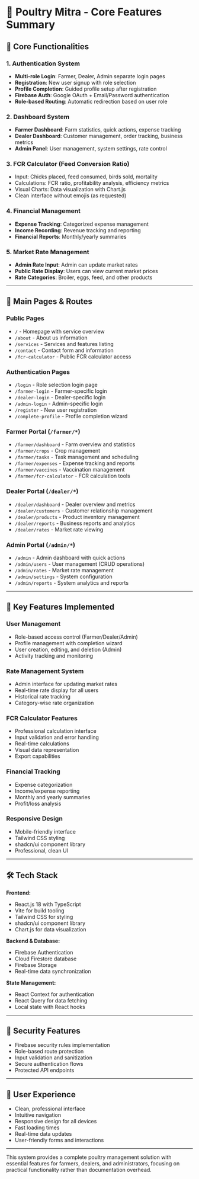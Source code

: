 # 🐔 Poultry Mitra - Core Features Summary

## 🎯 Core Functionalities

### 1. **Authentication System**
- **Multi-role Login**: Farmer, Dealer, Admin separate login pages
- **Registration**: New user signup with role selection
- **Profile Completion**: Guided profile setup after registration
- **Firebase Auth**: Google OAuth + Email/Password authentication
- **Role-based Routing**: Automatic redirection based on user role

### 2. **Dashboard System**
- **Farmer Dashboard**: Farm statistics, quick actions, expense tracking
- **Dealer Dashboard**: Customer management, order tracking, business metrics
- **Admin Panel**: User management, system settings, rate control

### 3. **FCR Calculator** (Feed Conversion Ratio)
- Input: Chicks placed, feed consumed, birds sold, mortality
- Calculations: FCR ratio, profitability analysis, efficiency metrics
- Visual Charts: Data visualization with Chart.js
- Clean interface without emojis (as requested)

### 4. **Financial Management**
- **Expense Tracking**: Categorized expense management
- **Income Recording**: Revenue tracking and reporting
- **Financial Reports**: Monthly/yearly summaries

### 5. **Market Rate Management**
- **Admin Rate Input**: Admin can update market rates
- **Public Rate Display**: Users can view current market prices
- **Rate Categories**: Broiler, eggs, feed, and other products

---

## 📄 Main Pages & Routes

### **Public Pages**
- `/` - Homepage with service overview
- `/about` - About us information
- `/services` - Services and features listing
- `/contact` - Contact form and information
- `/fcr-calculator` - Public FCR calculator access

### **Authentication Pages**
- `/login` - Role selection login page
- `/farmer-login` - Farmer-specific login
- `/dealer-login` - Dealer-specific login  
- `/admin-login` - Admin-specific login
- `/register` - New user registration
- `/complete-profile` - Profile completion wizard

### **Farmer Portal** (`/farmer/*`)
- `/farmer/dashboard` - Farm overview and statistics
- `/farmer/crops` - Crop management
- `/farmer/tasks` - Task management and scheduling
- `/farmer/expenses` - Expense tracking and reports
- `/farmer/vaccines` - Vaccination management
- `/farmer/fcr-calculator` - FCR calculation tools

### **Dealer Portal** (`/dealer/*`)
- `/dealer/dashboard` - Dealer overview and metrics
- `/dealer/customers` - Customer relationship management
- `/dealer/products` - Product inventory management
- `/dealer/reports` - Business reports and analytics
- `/dealer/rates` - Market rate viewing

### **Admin Portal** (`/admin/*`)
- `/admin` - Admin dashboard with quick actions
- `/admin/users` - User management (CRUD operations)
- `/admin/rates` - Market rate management
- `/admin/settings` - System configuration
- `/admin/reports` - System analytics and reports

---

## 🔧 Key Features Implemented

### **User Management**
- Role-based access control (Farmer/Dealer/Admin)
- Profile management with completion wizard
- User creation, editing, and deletion (Admin)
- Activity tracking and monitoring

### **Rate Management System**
- Admin interface for updating market rates
- Real-time rate display for all users
- Historical rate tracking
- Category-wise rate organization

### **FCR Calculator Features**
- Professional calculation interface
- Input validation and error handling
- Real-time calculations
- Visual data representation
- Export capabilities

### **Financial Tracking**
- Expense categorization
- Income/expense reporting
- Monthly and yearly summaries
- Profit/loss analysis

### **Responsive Design**
- Mobile-friendly interface
- Tailwind CSS styling
- shadcn/ui component library
- Professional, clean UI

---

## 🛠 Tech Stack

**Frontend:**
- React.js 18 with TypeScript
- Vite for build tooling
- Tailwind CSS for styling
- shadcn/ui component library
- Chart.js for data visualization

**Backend & Database:**
- Firebase Authentication
- Cloud Firestore database
- Firebase Storage
- Real-time data synchronization

**State Management:**
- React Context for authentication
- React Query for data fetching
- Local state with React hooks

---

## 🔐 Security Features

- Firebase security rules implementation
- Role-based route protection
- Input validation and sanitization
- Secure authentication flows
- Protected API endpoints

---

## 📱 User Experience

- Clean, professional interface
- Intuitive navigation
- Responsive design for all devices
- Fast loading times
- Real-time data updates
- User-friendly forms and interactions

---

This system provides a complete poultry management solution with essential features for farmers, dealers, and administrators, focusing on practical functionality rather than documentation overhead.
